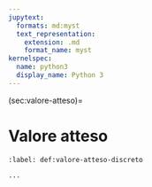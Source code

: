 ```yaml
---
jupytext:
  formats: md:myst
  text_representation:
    extension: .md
    format_name: myst
kernelspec:
  name: python3
  display_name: Python 3
---
```


(sec:valore-atteso)=
# Valore atteso

````{prf:definition} Valore atteso di una variabile aleatoria discreta
:label: def:valore-atteso-discreto

...
````
